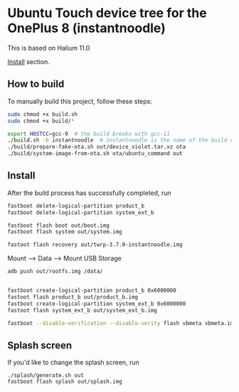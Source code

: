 # Ubuntu Touch device tree for the OnePlus 8 (instantnoodle)

This is based on Halium 11.0

[Install](#install) section.


## How to build

To manually build this project, follow these steps:

```bash
sudo chmod +x build.sh
sudo chmod +x build/*
```

```bash
export HOSTCC=gcc-9  # the build breaks with gcc-11
./build.sh -b instantnoodle  # instantnoodle is the name of the build directory
./build/prepare-fake-ota.sh out/device_violet.tar.xz ota
./build/system-image-from-ota.sh ota/ubuntu_command out
```


## Install

After the build process has successfully completed, run

```bash
fastboot delete-logical-partition product_b
fastboot delete-logical-partition system_ext_b

fastboot flash boot out/boot.img
fastboot flash system out/system.img

fastoot flash recovery out/twrp-3.7.0-instantnoodle.img
```

Mount --> Data --> Mount USB Storage

```bash
adb push out/rootfs.img /data/
```

```bash

fastboot create-logical-partition product_b 0x6000000
fastoot flash product_b out/product_b.img
fastboot create-logical-partition system_ext_b 0x6000000
fastoot flash system_ext_b out/system_ext_b.img

fastboot --disable-verification --disable-verity flash vbmeta vbmeta.img

```



## Splash screen

If you'd like to change the splash screen, run

```
./splash/generate.sh out
fastboot flash splash out/splash.img
```